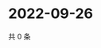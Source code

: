 # 2022-09-26

共 0 条

<!-- BEGIN WEIBO -->
<!-- 最后更新时间 Mon Sep 26 2022 19:00:36 GMT+0800 (China Standard Time) -->

<!-- END WEIBO -->
